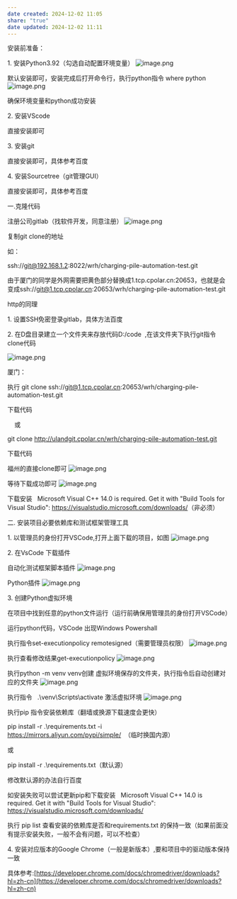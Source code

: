 ```yaml
---
date created: 2024-12-02 11:05
share: "true"
date updated: 2024-12-02 11:11
---
```


安装前准备：

1. 安装Python3.92（勾选自动配置环境变量）
![image.png](https://raw.githubusercontent.com/weirenhao/friendly-image/master/20241202111228.png)

默认安装即可，安装完成后打开命令行，执行python指令 where python
![image.png](https://raw.githubusercontent.com/weirenhao/friendly-image/master/20241202111242.png)

确保环境变量和python成功安装

2. 安装VScode

直接安装即可

3. 安装git

直接安装即可，具体参考百度

4. 安装Sourcetree（git管理GUI）

直接安装即可，具体参考百度

一.克隆代码

注册公司gitlab（找软件开发，同意注册）
![image.png](https://raw.githubusercontent.com/weirenhao/friendly-image/master/20241202111259.png)

复制git clone的地址

如：

ssh://git@192.168.1.2:8022/wrh/charging-pile-automation-test.git

由于厦门的同学是外网需要把黄色部分替换成1.tcp.cpolar.cn:20653，也就是会变成ssh://git@1.tcp.cpolar.cn:20653/wrh/charging-pile-automation-test.git

http的同理

1. 设置SSH免密登录gitlab，具体方法百度

2. 在D盘目录建立一个文件夹来存放代码D:/code  ,在该文件夹下执行git指令clone代码

![image.png](https://raw.githubusercontent.com/weirenhao/friendly-image/master/20241202111358.png)

厦门：

执行 git clone ssh://git@1.tcp.cpolar.cn:20653/wrh/charging-pile-automation-test.git

下载代码

    或

git clone <http://ulandgit.cpolar.cn/wrh/charging-pile-automation-test.git>

下载代码

福州的直接clone即可
![image.png](https://raw.githubusercontent.com/weirenhao/friendly-image/master/20241202111433.png)

等待下载成功即可
![image.png](https://raw.githubusercontent.com/weirenhao/friendly-image/master/20241202111443.png)

下载安装   Microsoft Visual C++ 14.0 is required. Get it with "Build Tools for Visual Studio": <https://visualstudio.microsoft.com/downloads/>（非必须）

二. 安装项目必要依赖库和测试框架管理工具

1. 以管理员的身份打开VSCode,打开上面下载的项目，如图
![image.png](https://raw.githubusercontent.com/weirenhao/friendly-image/master/20241202111534.png)


2. 在VsCode 下载插件

自动化测试框架脚本插件
![image.png](https://raw.githubusercontent.com/weirenhao/friendly-image/master/20241202111545.png)



Python插件
![image.png](https://raw.githubusercontent.com/weirenhao/friendly-image/master/20241202111611.png)

3. 创建Python虚拟环境

在项目中找到任意的python文件运行（运行前确保用管理员的身份打开VSCode）

运行python代码，VSCode 出现Windows Powershall

执行指令set-executionpolicy remotesigned（需要管理员权限）
![image.png](https://raw.githubusercontent.com/weirenhao/friendly-image/master/20241202111836.png)

执行查看修改结果get-executionpolicy
![image.png](https://raw.githubusercontent.com/weirenhao/friendly-image/master/20241202111849.png)

执行python -m venv venv创建 虚拟环境保存的文件夹，执行指令后自动创建对应的文件夹
![image.png](https://raw.githubusercontent.com/weirenhao/friendly-image/master/20241202111910.png)

执行指令   .\venv\Scripts\activate 激活虚拟环境
![image.png](https://raw.githubusercontent.com/weirenhao/friendly-image/master/20241202111925.png)

执行pip 指令安装依赖库（翻墙或换源下载速度会更快）

pip install -r .\requirements.txt -i <https://mirrors.aliyun.com/pypi/simple/>  （临时换国内源）

或

pip install -r .\requirements.txt（默认源）

修改默认源的办法自行百度

如安装失败可以尝试更新pip和下载安装   Microsoft Visual C++ 14.0 is required. Get it with "Build Tools for Visual Studio": <https://visualstudio.microsoft.com/downloads/>

执行 pip list 查看安装的依赖库是否和requirements.txt 的保持一致（如果前面没有提示安装失败，一般不会有问题，可以不检查）

4. 安装对应版本的Google Chrome（一般是新版本）,要和项目中的驱动版本保持一致

具体参考:[https://developer.chrome.com/docs/chromedriver/downloads?hl=zh-cn](https://developer.chrome.com/docs/chromedriver/downloads?hl=zh-cn)


